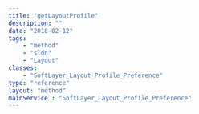 ```yaml
---
title: "getLayoutProfile"
description: ""
date: "2018-02-12"
tags:
    - "method"
    - "sldn"
    - "Layout"
classes:
    - "SoftLayer_Layout_Profile_Preference"
type: "reference"
layout: "method"
mainService : "SoftLayer_Layout_Profile_Preference"
---
```

